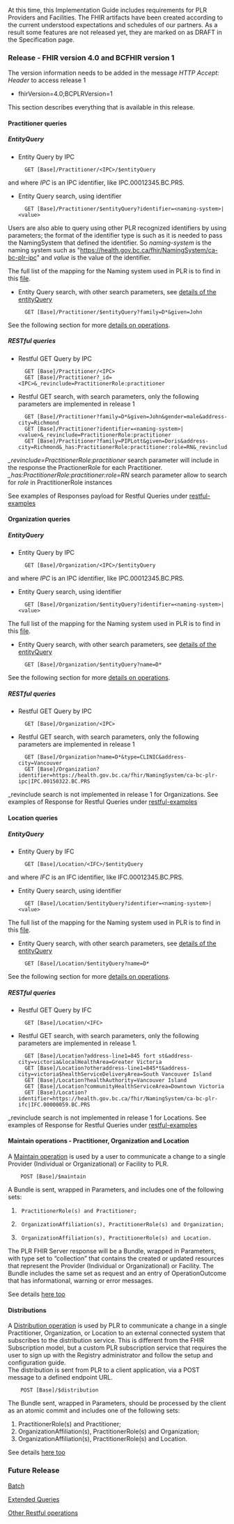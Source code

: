 
At this time, this Implementation Guide includes requirements for PLR Providers and Facilities. 
The FHIR artifacts have been created according to the current understood expectations and schedules of our partners.
As a result some features are not released yet, they are marked on as DRAFT in the Specification page.


### Release - FHIR version 4.0 and BCFHIR version 1

The version information needs to be added in the message *HTTP Accept: Header* to access release 1
* fhirVersion=4.0;BCPLRVersion=1

This section describes everything that is available in this release.

#### Practitioner queries
##### EntityQuery
* Entity Query by IPC

        GET [Base]/Practitioner/<IPC>/$entityQuery

and where *IPC* is an IPC identifier, like IPC.00012345.BC.PRS.

* Entity Query search, using identifier

        GET [Base]/Practitioner/$entityQuery?identifier=<naming-system>|<value>

Users are also able to query using other PLR recognized identifiers by using parameters; the format of the identifier type is such as it is needed to pass the NamingSystem that defined the identifier. So *naming-system* is the naming system such as "https://health.gov.bc.ca/fhir/NamingSystem/ca-bc-plr-ipc" and *value* is the value of the identifier.

The full list of the mapping for the Naming system used in PLR is to find in this [file](PLR-NamingSystems.pdf). 

* Entity Query search, with other search parameters, see [details of the entityQuery](OperationDefinition-bc-entity-practitioner-query.html)

        GET [Base]/Practitioner/$entityQuery?family=D*&given=John

See the following section for more [details on operations](specification.html#query-part-1---operations).

##### RESTful queries
* Restful GET Query by IPC

        GET [Base]/Practitioner/<IPC>
        GET [Base]/Practitioner?_id=<IPC>&_revinclude=PractitionerRole:practitioner

* Restful GET search, with search parameters, only the following parameters are implemented in release 1

        GET [Base]/Practitioner?family=D*&given=John&gender=male&address-city=Richmond
        GET [Base]/Practitioner?identifier=<naming-system>|<value>&_revinclude=PractitionerRole:practitioner
        GET [Base]/Practitioner?family=PIPLott&given=Doris&address-city=Richmond&_has:PractitionerRole:practitioner:role=RN&_revinclude=PractitionerRole:practitioner

*_revinclude=PractitionerRole:practitioner* search parameter will include in the response the PractionerRole for each Practitioner.
*_has:PractitionerRole:practitioner:role=RN* search parameter allow to search for *role* in PractitionerRole instances

See examples of Responses payload for Restful Queries under [restful-examples](Bundle-Example-GET-Practitioner-Param-Response.html)

#### Organization queries
##### EntityQuery
* Entity Query by IPC

        GET [Base]/Organization/<IPC>/$entityQuery

and where *IPC* is an IPC identifier, like IPC.00012345.BC.PRS.

* Entity Query search, using identifier

        GET [Base]/Organization/$entityQuery?identifier=<naming-system>|<value>

The full list of the mapping for the Naming system used in PLR is to find in this [file](PLR-NamingSystems.pdf). 

* Entity Query search, with other search parameters, see [details of the entityQuery](OperationDefinition-bc-entity-organization-query.html)

        GET [Base]/Organization/$entityQuery?name=D*

See the following section for more [details on operations](specification.html#query-part-1---operations).

##### RESTful queries
* Restful GET Query by IPC

        GET [Base]/Organization/<IPC>

* Restful GET search, with search parameters, only the following parameters are implemented in release 1 

        GET [Base]/Organization?name=D*&type=CLINIC&address-city=Vancouver  
        GET [Base]/Organization?identifier=https://health.gov.bc.ca/fhir/NamingSystem/ca-bc-plr-ipc|IPC.00150322.BC.PRS

_revinclude search is not implemented in release 1 for Organizations.
See examples of Response for Restful Queries under [restful-examples](Bundle-Example-GET-Organization-Response.html)

#### Location queries
##### EntityQuery
* Entity Query by IFC

        GET [Base]/Location/<IFC>/$entityQuery

and where *IFC* is an IFC identifier, like IFC.00012345.BC.PRS.

* Entity Query search, using identifier

        GET [Base]/Location/$entityQuery?identifier=<naming-system>|<value>

The full list of the mapping for the Naming system used in PLR is to find in this [file](PLR-NamingSystems.pdf). 

* Entity Query search, with other search parameters, see [details of the entityQuery](OperationDefinition-bc-entity-location-query.html)

        GET [Base]/Location/$entityQuery?name=D*

See the following section for more [details on operations](specification.html#query-part-1---operations).

##### RESTful queries
* Restful GET Query by IFC

        GET [Base]/Location/<IFC>

* Restful GET search, with search parameters, only the following parameters are implemented in release 1.

        GET [Base]/Location?address-line1=845 fort st&address-city=victoria&localHealthArea=Greater Victoria
        GET [Base]/Location?otheraddress-line1=845*t&address-city=victoria$healthServiceDeliveryArea=South Vancouver Island
        GET [Base]/Location?healthAuthority=Vancouver Island
        GET [Base]/Location?communityHealthServiceArea=Downtown Victoria
        GET [Base]/Location?identifier=https://health.gov.bc.ca/fhir/NamingSystem/ca-bc-plr-ifc|IFC.00000059.BC.PRS

_revinclude search is not implemented in release 1 for Locations.
See examples of Response for Restful Queries under [restful-examples](Bundle-Example-GET-Location-Response.html)

#### Maintain operations - Practitioner, Organization and Location

A [Maintain operation](OperationDefinition-bc-maintain.html) is used by a user to communicate a change to a single Provider (Individual or Organizational) or Facility to PLR. 

        POST [Base]/$maintain
        
A Bundle is sent, wrapped in Parameters, and includes one of the following sets:

1.      PractitionerRole(s) and Practitioner;
2.      OrganizationAffiliation(s), PractitionerRole(s) and Organization;
3.      OrganizationAffiliation(s), PractitionerRole(s) and Location.

The PLR FHIR Server response will be a Bundle, wrapped in Parameters, with type set to “collection” that contains the created or updated resources that represent the Provider (Individual or Organizational) or Facility.  The Bundle includes the same set as request and an entry of OperationOutcome that has informational, warning or error messages.

See details [here too](specification.html#maintain---included-in-release-1)

#### Distributions

A [Distribution operation](OperationDefinition-bc-distribution.html) is used by PLR to communicate a change in a single Practitioner, Organization, or Location to an external connected system that subscribes to the distribution service. This is different from the FHIR Subscription model, but a custom PLR subscription service that requires the user to sign up with the Registry administrator and follow the setup and configuration guide.  
The distribution is sent from PLR to a client application, via a POST message to a defined endpoint URL. 

        POST [Base]/$distribution

The Bundle sent, wrapped in Parameters, should be processed by the client as an atomic commit and includes one of the following sets:

1.	PractitionerRole(s) and Practitioner;
2.	OrganizationAffiliation(s), PractitionerRole(s) and Organization;
3.	OrganizationAffiliation(s), PractitionerRole(s) and Location.

See details [here too](specification.html#distributions---included-in-release-1)

### Future Release

[Batch](specification.html#batch---future)

[Extended Queries](specification.html#extendedquery---future)

[Other Restful operations](specification.html#location)

